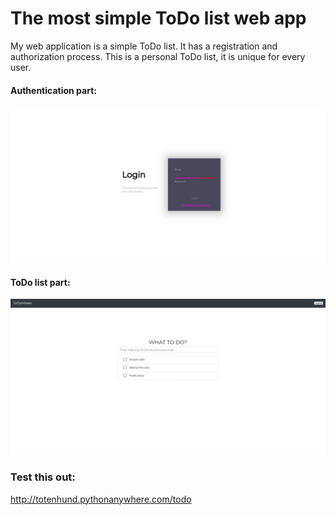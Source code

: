 # The most simple ToDo list web app

My web application is a simple ToDo list. It has
a registration and authorization process. This is a personal ToDo list, it is unique for every
user.

#### Authentication part:
![alt text](1.png)
#### ToDo list part:
![alt text](2.png)

### Test this out:
http://totenhund.pythonanywhere.com/todo
